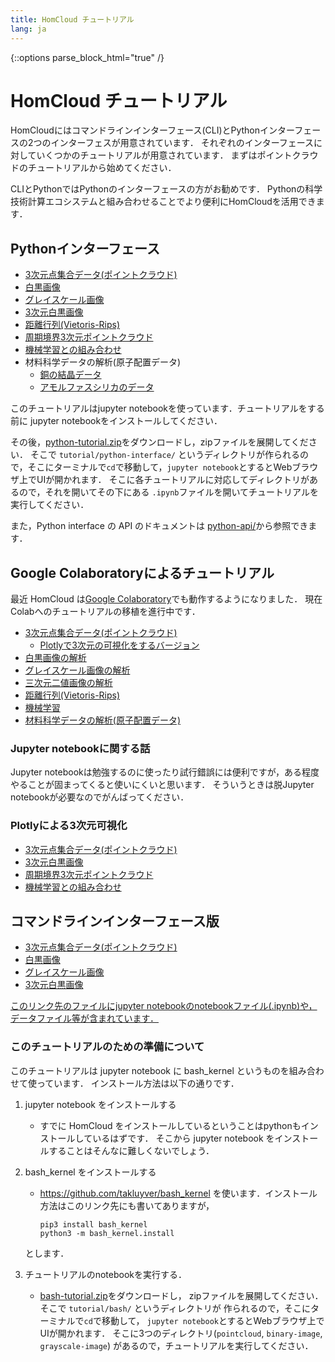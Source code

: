 ```yaml
---
title: HomCloud チュートリアル
lang: ja
---
```

{::options parse_block_html="true" /}

# HomCloud チュートリアル

HomCloudにはコマンドラインインターフェース(CLI)とPythonインターフェースの2つのインターフェスが用意されています．
それぞれのインターフェースに対していくつかのチュートリアルが用意されています．
まずはポイントクラウドのチュートリアルから始めてください．

CLIとPythonではPythonのインターフェースの方がお勧めです．
Pythonの科学技術計算エコシステムと組み合わせることでより便利にHomCloudを活用できます．

## Pythonインターフェース

* [3次元点集合データ(ポイントクラウド)](py-tutorial/pointcloud.html)
* [白黒画像](py-tutorial/binary-image.html)
* [グレイスケール画像](py-tutorial/grayscale-image.html)
* [3次元白黒画像](py-tutorial/binary-3d.html)
* [距離行列(Vietoris-Rips)](py-tutorial/rips.html)
* [周期境界3次元ポイントクラウド](py-tutorial/pointcloud_periodic.html)
* [機械学習との組み合わせ](py-tutorial/ml_pc.html)
* 材料科学データの解析(原子配置データ)
  * [銅の結晶データ](py-tutorial/analysis_of_atomic_configurations_1.html)
  * [アモルファスシリカのデータ](py-tutorial/analysis_of_atomic_configurations_2.html)


このチュートリアルはjupyter notebookを使っています．チュートリアルをする前に
jupyter notebookをインストールしてください．

その後，[python-tutorial.zip](download/python-tutorial.zip)をダウンロードし，zipファイルを展開してください．
そこで `tutorial/python-interface/` というディレクトリが作られるので，そこにターミナルで`cd`で移動して，`jupyter notebook`とするとWebブラウザ上でUIが開かれます．
そこに各チュートリアルに対応してディレクトリがあるので，それを開いてその下にある
`.ipynb`ファイルを開いてチュートリアルを実行してください．

また，Python interface の API のドキュメントは [python-api/](python-api/)から参照できます．

## Google Colaboratoryによるチュートリアル

最近 HomCloud は[Google Colaboratory](colab.research.google.com/)でも動作するようになりました．
現在Colabへのチュートリアルの移植を進行中です．

* [3次元点集合データ(ポイントクラウド)](https://colab.research.google.com/drive/1Ygu6WIblDIqgEamuu25xC9tBHb3X_vEM?usp=sharing)
  * [Plotlyで3次元の可視化をするバージョン](https://colab.research.google.com/drive/1TPmO9HJ__BToBIWO97E27syDSUantnq8?usp=sharing)
* [白黒画像の解析](https://colab.research.google.com/drive/1I5mWNFgKxSjpsXVKDXWaeiS6guh2LpEO?usp=sharing)
* [グレイスケール画像の解析](https://colab.research.google.com/drive/1ZHmFVf6p8BFAQgXwfU38fUF3Lt3_iFlJ?usp=sharing)
* [三次元二値画像の解析](https://colab.research.google.com/drive/1uLFxhDtBMYDQGCVJkmUSbRUEzGDeFq4c?usp=sharing)
* [距離行列(Vietoris-Rips)](https://colab.research.google.com/drive/1xzboFLaCKPsBvlcLFEj17Q1lY0cKQmhJ?usp=sharing)
* [機械学習](https://colab.research.google.com/drive/1iDOitCi09VCwHHLRnnSOKmyOl0NMXR1J?usp=sharing)
* [材料科学データの解析(原子配置データ)](https://colab.research.google.com/drive/1iK8yzl0ituB9LN3zKxFYVIwfNQ0BneFT?usp=sharing)

### Jupyter notebookに関する話

Jupyter notebookは勉強するのに使ったり試行錯誤には便利ですが，ある程度やることが固まってくると使いにくいと思います．
そういうときは脱Jupyter notebookが必要なのでがんばってください．

### Plotlyによる3次元可視化

* [3次元点集合データ(ポイントクラウド)](py-tutorial/pointcloud-3d-visualization-by-plotly.html)
* [3次元白黒画像](py-tutorial/binary-3d-3d-visualization-by-plotly.html)
* [周期境界3次元ポイントクラウド](py-tutorial/pointcloud_periodic-3d-visualization-by-plotly.html)
* [機械学習との組み合わせ](py-tutorial/ml_pc-3d-visualization-by-plotly.html)


## コマンドラインインターフェース版

* [3次元点集合データ(ポイントクラウド)](tutorial/pointcloud.html)
* [白黒画像](tutorial/binary-image.html)
* [グレイスケール画像](tutorial/grayscale-image.html)
* [3次元白黒画像](tutorial/binary-3d.html)

[このリンク先のファイルにjupyter notebookのnotebookファイル(.ipynb)や，データファイル等が含まれています．](donwload/bash-tutorial.zip)

### このチュートリアルのための準備について

このチュートリアルは jupyter notebook に bash_kernel というものを組み合わせて使っています．
インストール方法は以下の通りです．

1. jupyter notebook をインストールする
   * すでに HomCloud をインストールしているということはpythonもインストールしているはずです．
     そこから jupyter notebook をインストールすることはそんなに難しくないでしょう．

2. bash_kernel をインストールする
   * https://github.com/takluyver/bash_kernel を使います．インストール方法はこのリンク先にも書いてありますが，
  
         pip3 install bash_kernel
         python3 -m bash_kernel.install
      
    とします．

3. チュートリアルのnotebookを実行する．
   * [bash-tutorial.zip](tutorial/bash-tutorial.zip)をダウンロードし，
     zipファイルを展開してください．そこで `tutorial/bash/` というディレクトリが
     作られるので，そこにターミナルで`cd`で移動して，
     `jupyter notebook`とするとWebブラウザ上でUIが開かれます．
     そこに3つのディレクトリ(`pointcloud`, `binary-image`, `grayscale-image`)
     があるので，チュートリアルを実行してください．


